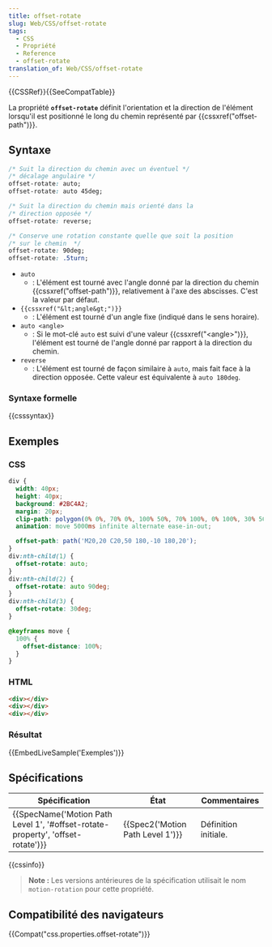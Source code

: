 ```yaml
---
title: offset-rotate
slug: Web/CSS/offset-rotate
tags:
  - CSS
  - Propriété
  - Reference
  - offset-rotate
translation_of: Web/CSS/offset-rotate
---
```

{{CSSRef}}{{SeeCompatTable}}

La propriété **`offset-rotate`** définit l'orientation et la direction de l'élément lorsqu'il est positionné le long du chemin représenté par {{cssxref("offset-path")}}.

## Syntaxe

```css
/* Suit la direction du chemin avec un éventuel */
/* décalage angulaire */
offset-rotate: auto;
offset-rotate: auto 45deg;

/* Suit la direction du chemin mais orienté dans la
/* direction opposée */
offset-rotate: reverse;

/* Conserve une rotation constante quelle que soit la position
/* sur le chemin  */
offset-rotate: 90deg;
offset-rotate: .5turn;
```

- `auto`
  - : L'élément est tourné avec l'angle donné par la direction du chemin {{cssxref("offset-path")}}, relativement à l'axe des abscisses. C'est la valeur par défaut.
- `{{cssxref("&lt;angle&gt;")}}`
  - : L'élément est tourné d'un angle fixe (indiqué dans le sens horaire).
- `auto <angle>`
  - : Si le mot-clé `auto` est suivi d'une valeur {{cssxref("&lt;angle&gt;")}}, l'élément est tourné de l'angle donné par rapport à la direction du chemin.
- `reverse`
  - : L'élément est tourné de façon similaire à `auto`, mais fait face à la direction opposée. Cette valeur est équivalente à `auto 180deg`.

### Syntaxe formelle

{{csssyntax}}

## Exemples

### CSS

```css
div {
  width: 40px;
  height: 40px;
  background: #2BC4A2;
  margin: 20px;
  clip-path: polygon(0% 0%, 70% 0%, 100% 50%, 70% 100%, 0% 100%, 30% 50%);
  animation: move 5000ms infinite alternate ease-in-out;

  offset-path: path('M20,20 C20,50 180,-10 180,20');
}
div:nth-child(1) {
  offset-rotate: auto;
}
div:nth-child(2) {
  offset-rotate: auto 90deg;
}
div:nth-child(3) {
  offset-rotate: 30deg;
}

@keyframes move {
  100% {
    offset-distance: 100%;
  }
}
```

### HTML

```html
<div></div>
<div></div>
<div></div>
```

### Résultat

{{EmbedLiveSample('Exemples')}}

## Spécifications

| Spécification                                                                                            | État                                         | Commentaires         |
| -------------------------------------------------------------------------------------------------------- | -------------------------------------------- | -------------------- |
| {{SpecName('Motion Path Level 1', '#offset-rotate-property', 'offset-rotate')}} | {{Spec2('Motion Path Level 1')}} | Définition initiale. |

{{cssinfo}}

> **Note :** Les versions antérieures de la spécification utilisait le nom `motion-rotation` pour cette propriété.

## Compatibilité des navigateurs

{{Compat("css.properties.offset-rotate")}}
